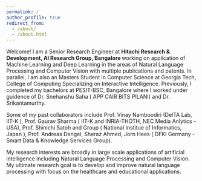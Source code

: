 ```yaml
---
permalink: /
author_profile: true
redirect_from: 
  - /about/
  - /about.html
---
```



Welcome! I am a Senior Research Engineer at <b> Hitachi Research & Development, AI Research Group, Bangalore </b> working on application of Machine Learning and Deep Learning in the areas of Natural Language Processing and Computer Vision with multiple publications and patents. In parallel, I am also an Masters Student in Computer Science at Georgia Tech, College of Computing Specializing on Interactive Intelligence. Previously, I completed my bachelors at PESIT-BSC, Bangalore where I worked under guidence of  Dr. Snehanshu Saha (<a href="https://www.linkedin.com/in/snehanshusaha/" style="text-decoration: none;"> APP CAIR BITS PILANI</a>) and Dr. Srikantamurthy.

Some of my past collaborators include Prof. Vinay Namboodiri (<a href="http://deltalab.iitk.ac.in/" style="text-decoration: none;">DelTA Lab, IIT-K </a>), Prof. Gaurav Sharma (<a href="http://grvsharma.com" style="text-decoration: none;"> IIT-K and INRIA-THOTH, NEC Media Anlytics - USA</a>),  Prof. Shinichi Satoh and Group (<a href="http://www.satoh-lab.nii.ac.jp/" style="text-decoration: none;"> National Institue of Informatics, Japan </a>), Prof. Andreas Dengel, Sheraz Ahmed, Jorn Hees (<a href="https://www.dfki.de/en/web/research/research-departments-and-groups/smart-data-knowledge-services/team-sds/" style="text-decoration: none;">   DFKI Germany - Smart Data & Knowledge Services Group</a>).


My research interests are broadly in large scale applications of artificial intelligence including Natural Language Processing and Computer Vision. My ultimate research goal is to develop and improve natural language processing with focus on the healthcare and educational applications.


<!--- and part of <a href="http://www.davidjoyner.net/" style="text-decoration: none;"> Lucy Labs </a> under <b> Prof. David Joyner </b>. -->
